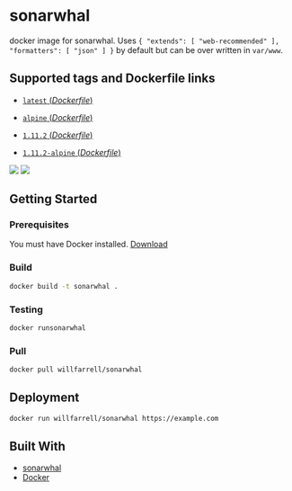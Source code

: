 # sonarwhal
docker image for sonarwhal. Uses `{ "extends": [ "web-recommended" ], "formatters": [ "json" ] }` by default but can be over written in `var/www`.

## Supported tags and Dockerfile links
- [`latest` (*Dockerfile*)](https://github.com/willfarrell/docker-sonarwhal/blob/master/jessie/Dockerfile)
- [`alpine` (*Dockerfile*)](https://github.com/willfarrell/docker-sonarwhal/blob/master/alpine/Dockerfile)

- [`1.11.2` (*Dockerfile*)](https://github.com/willfarrell/docker-sonarwhal/blob/1.11.2/jessie/Dockerfile)
- [`1.11.2-alpine` (*Dockerfile*)](https://github.com/willfarrell/docker-sonarwhal/blob/1.11.2/alpine/Dockerfile)

[![](https://images.microbadger.com/badges/version/willfarrell/sonarwhal.svg)](http://microbadger.com/images/willfarrell/sonarwhal "Get your own version badge on microbadger.com") [![](https://images.microbadger.com/badges/image/willfarrell/sonarwhal.svg)](http://microbadger.com/images/willfarrell/sonarwhal "Get your own image badge on microbadger.com")


## Getting Started

### Prerequisites
You must have Docker installed. [Download](https://www.docker.com/community-edition#/download)

### Build
```bash
docker build -t sonarwhal .
```

### Testing
```bash
docker runsonarwhal
```

### Pull
```bash
docker pull willfarrell/sonarwhal
```

## Deployment
```bash
docker run willfarrell/sonarwhal https://example.com
```

## Built With
- [sonarwhal](https://sonarwhal.com)
- [Docker](https://www.docker.com)
